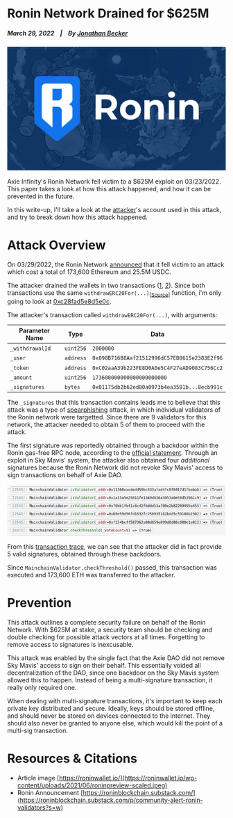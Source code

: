 # Ronin Network Drained for $625M

  ##### March 29, 2022&nbsp;&nbsp;&nbsp;&nbsp;|&nbsp;&nbsp;&nbsp;&nbsp;By [Jonathan Becker](https://jbecker.dev) 
  
  ![Preview](https://raw.githubusercontent.com/Jon-Becker/research/main/papers/ronin-attack/preview.png?fw)

  Axie Infinity's Ronin Network fell victim to a $625M exploit on 03/23/2022. This paper takes a look at how this attack happened, and how it can be prevented in the future.

  In this write-up, I'll take a look at the <a href="https://etherscan.io/address/0x098b716b8aaf21512996dc57eb0615e2383e2f96">attacker</a>'s account used in this attack, and try to break down how this attack happened.

  # Attack Overview

  On 03/29/2022, the Ronin Network <a href="https://roninblockchain.substack.com/p/community-alert-ronin-validators?s=w">announced</a> that it fell victim to an attack which cost a total of 173,600 Ethereum and 25.5M USDC.

  The attacker drained the wallets in two transactions (<a href="https://etherscan.io/tx/0xc28fad5e8d5e0ce6a2eaf67b6687be5d58113e16be590824d6cfa1a94467d0b7">1</a>, <a href="https://etherscan.io/tx/0xed2c72ef1a552ddaec6dd1f5cddf0b59a8f37f82bdda5257d9c7c37db7bb9b08">2</a>). Since both transactions use the same `withdrawERC20For(...)`<sub>[<a href="https://etherscan.io/address/0x8407dc57739bcda7aa53ca6f12f82f9d51c2f21e#code">Source</a>]</sub> function, i'm only going to look at <a href="https://etherscan.io/tx/0xc28fad5e8d5e0ce6a2eaf67b6687be5d58113e16be590824d6cfa1a94467d0b7">0xc28fad5e8d5e0c</a>.

  The attacker's transaction called `withdrawERC20For(...)`, with arguments:

  | Parameter Name      | Type      | Data                                         |
  |---------------------|-----------|----------------------------------------------|
  | `_withdrawalId`     | `uint256` | `2000000`                                    |
  | `_user`             | `address` | `0x098B716B8Aaf21512996dC57EB0615e2383E2f96` |
  | `_token`            | `address` | `0xC02aaA39b223FE8D0A0e5C4F27eAD9083C756Cc2` |
  | `_amount`           | `uint256` | `173600000000000000000000`                   |
  | `_signatures`       | `bytes`   | `0x01175db2b62ed80a0973b4ea3581b...8ecb991c` |
  
  The `_signatures` that this transaction contains leads me to believe that this attack was a type of <a href="https://www.trendmicro.com/vinfo/us/security/news/cyber-attacks/spear-phishing-101-what-is-spear-phishing">spearphishing</a> attack, in which individual validators of the Ronin network were targetted. Since there are 9 validators for this network, the attacker needed to obtain 5 of them to proceed with the attack.

  The first signature was reportedly obtained through a backdoor within the Ronin gas-free RPC node, according to the [official statement](https://roninblockchain.substack.com/p/community-alert-ronin-validators?s=w). Through an exploit in Sky Mavis' system, the attacker also obtained four *additional* signatures because the Ronin Network did not revoke Sky Mavis' access to sign transactions on behalf of Axie DAO.

  ![EVM Trace](https://raw.githubusercontent.com/Jon-Becker/research/main/papers/ronin-attack/1.png)

  From this <a href="https://ethtx.info/mainnet/0xc28fad5e8d5e0ce6a2eaf67b6687be5d58113e16be590824d6cfa1a94467d0b7/">transaction trace</a>, we can see that the attacker did in fact provide 5 valid signatures, obtained through these backdoors.

  Since ` MainchainValidator.checkThreshold() ` passed, this transaction was executed and 173,600 ETH was transferred to the attacker.

  # Prevention

  This attack outlines a complete security failure on behalf of the Ronin Network. With $625M at stake, a security team should be checking and double checking for possible attack vectors at all times. Forgetting to remove access to signatures is inexcusable.

  This attack was enabled by the single fact that the Axie DAO did not remove Sky Mavis' access to sign on their behalf. This essentially voided all decentralization of the DAO, since one backdoor on the Sky Mavis system allowed this to happen. Instead of being a multi-signature transaction, it really only required one.

  When dealing with multi-signature transactions, it's important to keep each private key distributed and secure. Ideally, keys should be stored offline, and should never be stored on devices connected to the internet. They should also never be granted to anyone else, which would kill the point of a multi-sig transaction.

  # Resources & Citations

  - Article image [https://roninwallet.io/](https://roninwallet.io/wp-content/uploads/2021/06/roninpreview-scaled.jpeg)
  - Ronin Announcement [https://roninblockchain.substack.com/](https://roninblockchain.substack.com/p/community-alert-ronin-validators?s=w)